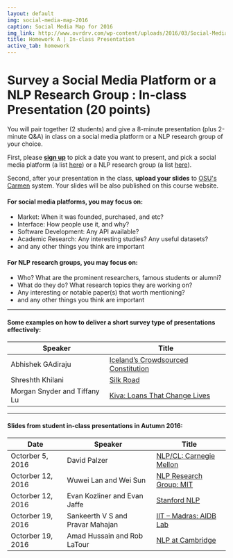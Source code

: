 ```yaml
---
layout: default
img: social-media-map-2016
caption: Social Media Map for 2016
img_link: http://www.ovrdrv.com/wp-content/uploads/2016/03/Social-Media-Map-2016.pdf
title: Homework A | In-class Presentation
active_tab: homework
---
```




Survey a Social Media Platform or a NLP Research Group <span class="text-muted">: In-class Presentation (20 points)</span> 
=============================================================

You will pair together (2 students) and give a 8-minute presentation (plus 2-minute Q&A) in class on a social media platform or a NLP research group of your choice. 


First, please **[sign up](https://docs.google.com/spreadsheets/d/1M-m8OURTxmXSNRbkzXTg4-Air_tZ0WwPSdbM4YpZ-rs/edit?usp=sharing)** to pick a date you want to present, and pick a social media platform (a list [here](http://www.ovrdrv.com/wp-content/uploads/2016/03/Social-Media-Map-2016.pdf)) or a NLP research group (a list [here](https://www.quora.com/Which-are-the-best-schools-for-studying-natural-language-processing)). 

Second, after your presentation in the class, **upload your slides** to [OSU's Carmen](https://carmen.osu.edu/) system. Your slides will be also published on this course website. 



#### For social media platforms, you may focus on:

- Market: When it was founded, purchased, and etc?
- Interface: How people use it, and why?
- Software Development: Any API available?
- Academic Research: Any interesting studies? Any useful datasets?
- and any other things you think are important


#### For NLP research groups, you may focus on:

- Who? What are the prominent researchers, famous students or alumni?
- What do they do? What research topics they are working on?
- Any interesting or notable paper(s) that worth mentioning?
- and any other things you think are important 

<hr>

#### Some examples on how to deliver a short survey type of presentations effectively: 


  <table class="table table-striped">
    <thead>
      <tr>
        <th>Speaker</th>
        <th>Title</th>
      </tr>
    </thead>
    <tbody>
      <tr>
        <td>Abhishek GAdiraju</td>
        <td><a href="https://vimeo.com/106347045">Iceland’s Crowdsourced Constitution</a></td>
      </tr>
      <tr>
        <td>Shreshth Khilani</td>
        <td><a href="https://vimeo.com/106529777">Silk Road</a></td>
      </tr>
      <tr>
        <td>Morgan Snyder and Tiffany Lu</td>
        <td><a href="https://vimeo.com/106435795">Kiva: Loans That Change Lives</a></td>
      </tr>
    </tbody>
  </table>
 
<hr>
  
#### Slides from student in-class presentations in Autumn 2016: 


  <table class="table table-striped">
    <thead>
      <tr>
        <th> Date </th>
        <th>Speaker</th>
        <th>Title</th>
      </tr>
    </thead>
    <tbody>
      <tr>
        <td>Octorber 5, 2016</td>
        <td>David Palzer</td>
        <td><a href="./slides/students/davidpalzer_138983_1104729_NLP.pdf">NLP/CL: Carnegie Mellon</a></td>
      </tr>
        <tr>
        <td>Octorber 12, 2016</td>
        <td>Wuwei Lan and Wei Sun</td>
        <td><a href="./slides/students/MIT_NLP_Group_WuweiLan_WeiSun.pdf">NLP Research Group: MIT</a></td>
      </tr>
      <tr>
        <td>Octorber 12, 2016</td>
        <td>Evan Kozliner and Evan Jaffe</td>
        <td><a href="./slides/students/Stanford_NLP.pdf">Stanford NLP</a></td>
      </tr>
        <tr>
        <td>Octorber 19, 2016</td>
        <td>Sankeerth V S and Pravar Mahajan</td>
        <td><a href="./slides/students/IIT_Madras.pdf">IIT – Madras: AIDB Lab</a></td>
      </tr>
        <tr>
        <td>Octorber 19, 2016</td>
        <td>Amad Hussain and Rob LaTour</td>
        <td><a href="./slides/students/NLP_at_Cambridge.pdf">NLP at Cambridge</a></td>
      </tr>      
    </tbody>
  </table>

